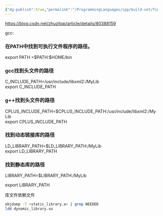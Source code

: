 ```yaml
---
{"dg-publish":true,"permalink":"/ProgrammingLanguages/cpp/build-set/find the dependencies/","noteIcon":"3"}
---
```


https://blog.csdn.net/zhuzitop/article/details/80388159

gcc:

### 在PATH中找到可执行文件程序的路径。  
export PATH =\$PATH:\$HOME/bin  
  
### gcc找到头文件的路径  
C_INCLUDE_PATH=/usr/include/libxml2:/MyLib  
export C_INCLUDE_PATH  
  
### g++找到头文件的路径  
CPLUS_INCLUDE_PATH=$CPLUS_INCLUDE_PATH:/usr/include/libxml2:/MyLib  
export CPLUS_INCLUDE_PATH  
  
### 找到动态链接库的路径  
LD_LIBRARY_PATH=$LD_LIBRARY_PATH:/MyLib  
export LD_LIBRARY_PATH  
  
### 找到静态库的路径  
LIBRARY_PATH=$LIBRARY_PATH:/MyLib  

export LIBRARY_PATH


库文件依赖文件
```sh
objdump -T <static_library.a> | grep NEEDED
ldd dynamic_library.so

```